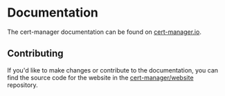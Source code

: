 # Documentation

The cert-manager documentation can be found on [cert-manager.io](https://cert-manager.io/docs).

## Contributing

If you'd like to make changes or contribute to the documentation, you can find
the source code for the website in the [cert-manager/website](https://github.com/cert-manager/website)
repository.
